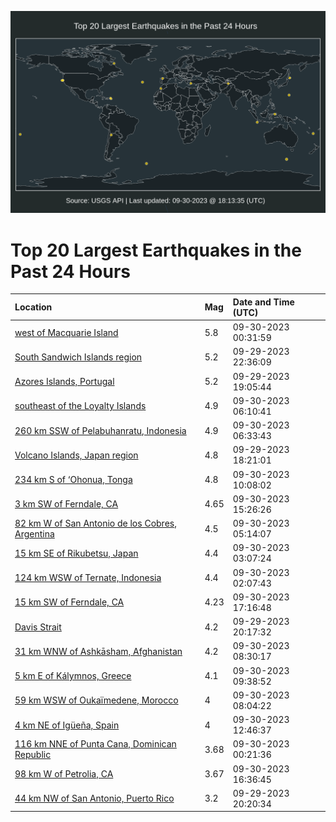 ![Map](./map.png)

# Top 20 Largest Earthquakes in the Past 24 Hours

| Location | Mag | Date and Time (UTC) |
|:---|:---|:---|
| [west of Macquarie Island](https://earthquake.usgs.gov/earthquakes/eventpage/us6000lbtu) | 5.8 | 09-30-2023 00:31:59 |
| [South Sandwich Islands region](https://earthquake.usgs.gov/earthquakes/eventpage/us6000lbte) | 5.2 | 09-29-2023 22:36:09 |
| [Azores Islands, Portugal](https://earthquake.usgs.gov/earthquakes/eventpage/us6000lbs5) | 5.2 | 09-29-2023 19:05:44 |
| [southeast of the Loyalty Islands](https://earthquake.usgs.gov/earthquakes/eventpage/us6000lbvg) | 4.9 | 09-30-2023 06:10:41 |
| [260 km SSW of Pelabuhanratu, Indonesia](https://earthquake.usgs.gov/earthquakes/eventpage/us6000lbvl) | 4.9 | 09-30-2023 06:33:43 |
| [Volcano Islands, Japan region](https://earthquake.usgs.gov/earthquakes/eventpage/us6000lbrs) | 4.8 | 09-29-2023 18:21:01 |
| [234 km S of ‘Ohonua, Tonga](https://earthquake.usgs.gov/earthquakes/eventpage/us6000lbwh) | 4.8 | 09-30-2023 10:08:02 |
| [3 km SW of Ferndale, CA](https://earthquake.usgs.gov/earthquakes/eventpage/nc73943821) | 4.65 | 09-30-2023 15:26:26 |
| [82 km W of San Antonio de los Cobres, Argentina](https://earthquake.usgs.gov/earthquakes/eventpage/us6000lbvb) | 4.5 | 09-30-2023 05:14:07 |
| [15 km SE of Rikubetsu, Japan](https://earthquake.usgs.gov/earthquakes/eventpage/us6000lbui) | 4.4 | 09-30-2023 03:07:24 |
| [124 km WSW of Ternate, Indonesia](https://earthquake.usgs.gov/earthquakes/eventpage/us6000lbuc) | 4.4 | 09-30-2023 02:07:43 |
| [15 km SW of Ferndale, CA](https://earthquake.usgs.gov/earthquakes/eventpage/nc73943846) | 4.23 | 09-30-2023 17:16:48 |
| [Davis Strait](https://earthquake.usgs.gov/earthquakes/eventpage/us6000lbsu) | 4.2 | 09-29-2023 20:17:32 |
| [31 km WNW of Ashkāsham, Afghanistan](https://earthquake.usgs.gov/earthquakes/eventpage/us6000lbvx) | 4.2 | 09-30-2023 08:30:17 |
| [5 km E of Kálymnos, Greece](https://earthquake.usgs.gov/earthquakes/eventpage/us6000lbw5) | 4.1 | 09-30-2023 09:38:52 |
| [59 km WSW of Oukaïmedene, Morocco](https://earthquake.usgs.gov/earthquakes/eventpage/us6000lbw0) | 4 | 09-30-2023 08:04:22 |
| [4 km NE of Igüeña, Spain](https://earthquake.usgs.gov/earthquakes/eventpage/us6000lbx2) | 4 | 09-30-2023 12:46:37 |
| [116 km NNE of Punta Cana, Dominican Republic](https://earthquake.usgs.gov/earthquakes/eventpage/pr2023273000) | 3.68 | 09-30-2023 00:21:36 |
| [98 km W of Petrolia, CA](https://earthquake.usgs.gov/earthquakes/eventpage/nc73943841) | 3.67 | 09-30-2023 16:36:45 |
| [44 km NW of San Antonio, Puerto Rico](https://earthquake.usgs.gov/earthquakes/eventpage/pr71426543) | 3.2 | 09-29-2023 20:20:34 |
